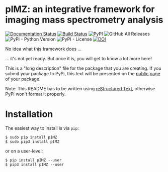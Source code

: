 # pIMZ: an integrative framework for imaging mass spectrometry analysis

[![Documentation Status](https://readthedocs.org/projects/pimz/badge/?version=latest)](https://pimz.readthedocs.io/en/latest/?badge=latest)
[![Build Status](https://travis-ci.org/mjoppich/pIMZ.svg?branch=master)](https://travis-ci.org/mjoppich/pIMZ)
![PyPI](https://img.shields.io/pypi/v/pIMZ)
![GitHub All Releases](https://img.shields.io/github/downloads/mjoppich/pIMZ/total)
![PyPI - Python Version](https://img.shields.io/pypi/pyversions/pIMZ)
![PyPI - License](https://img.shields.io/pypi/l/pIMZ)
[![DOI](https://zenodo.org/badge/203115135.svg)](https://zenodo.org/badge/latestdoi/203115135)



No idea what this framework does \...

\... it\'s not yet ready. But once it is, you will get to know a lot
more here!

This is a \"long description\" file for the package that you are
creating. If you submit your package to PyPi, this text will be
presented on the [public
page](http://pypi.python.org/pypi/python_package_boilerplate) of your
package.

Note: This README has to be written using [reStructured
Text](http://docutils.sourceforge.net/rst.html), otherwise PyPi won\'t
format it properly.

Installation
============

The easiest way to install is via `pip`:

    $ sudo pip install pIMZ
    $ sudo pip3 install pIMZ
    
or on a user-level:

    $ pip install pIMZ --user
    $ pip3 install pIMZ --user
